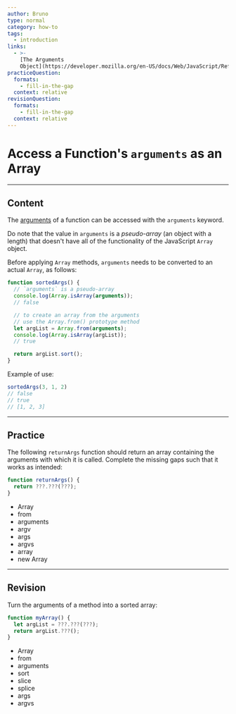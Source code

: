 ```yaml
---
author: Bruno
type: normal
category: how-to
tags:
  - introduction
links:
  - >-
    [The Arguments
    Object](https://developer.mozilla.org/en-US/docs/Web/JavaScript/Reference/Functions/arguments){documentation}
practiceQuestion:
  formats:
    - fill-in-the-gap
  context: relative
revisionQuestion:
  formats:
    - fill-in-the-gap
  context: relative
---
```


# Access a Function's `arguments` as an Array


---

## Content

The [arguments](https://enki.com/glossary/general/parameter-vs-argument) of a function can be accessed with the `arguments` keyword.

Do note that the value in `arguments` is a *pseudo-array* (an object with a length) that doesn't have all of the functionality of the JavaScript `Array` object.

Before applying `Array` methods, `arguments` needs to be converted to an actual `Array`, as follows:

```javascript
function sortedArgs() {
  // `arguments` is a pseudo-array
  console.log(Array.isArray(arguments));
  // false

  // to create an array from the arguments
  // use the Array.from() prototype method
  let argList = Array.from(arguments);
  console.log(Array.isArray(argList));
  // true

  return argList.sort();
}
```

Example of use:

```javascript
sortedArgs(3, 1, 2)
// false
// true
// [1, 2, 3]
```


---

## Practice

The following `returnArgs` function should return an array containing the arguments with which it is called. Complete the missing gaps such that it works as intended:

```javascript
function returnArgs() {
  return ???.???(???);
}
```

- Array
- from
- arguments
- argv
- args
- argvs
- array
- new Array


---

## Revision

Turn the arguments of a method into a sorted array:

```javascript
function myArray() {
  let argList = ???.???(???);
  return argList.???();
}
```

- Array
- from
- arguments
- sort
- slice
- splice
- args
- argvs
